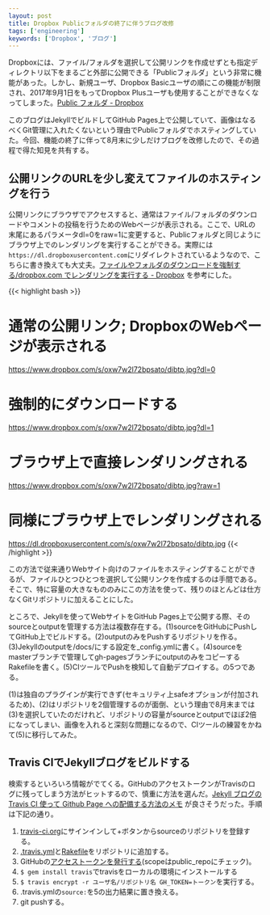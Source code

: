 ```yaml
---
layout: post
title: Dropbox Publicフォルダの終了に伴うブログ改修
tags: ['engineering']
keywords: ['Dropbox', 'ブログ']
---
```


Dropboxには、ファイル/フォルダを選択して公開リンクを作成せずとも指定ディレクトリ以下をまるごと外部に公開できる「Publicフォルダ」という非常に機能があった。しかし、新規ユーザ、Dropbox Basicユーザの順にこの機能が制限され、2017年9月1日をもってDropbox Plusユーザも使用することができなくなってしまった。[Public フォルダ - Dropbox](https://www.dropbox.com/ja/help/files-folders/public-folder)

このブログはJekyllでビルドしてGitHub Pages上で公開していて、画像はなるべくGit管理に入れたくないという理由でPublicフォルダでホスティングしていた。今回、機能の終了に伴って8月末に少しだけブログを改修したので、その過程で得た知見を共有する。

## 公開リンクのURLを少し変えてファイルのホスティングを行う

公開リンクにブラウザでアクセスすると、通常はファイル/フォルダのダウンロードやコメントの投稿を行うためのWebページが表示される。ここで、URLの末尾にあるパラメータdl=0をraw=1に変更すると、Publicフォルダと同じようにブラウザ上でのレンダリングを実行することができる。実際には```https://dl.dropboxusercontent.com```にリダイレクトされているようなので、こちらに書き換えても大丈夫。[ファイルやフォルダのダウンロードを強制する/dropbox.com でレンダリングを実行する - Dropbox](https://www.dropbox.com/help/desktop-web/force-download) を参考にした。

{{< highlight bash >}}
# 通常の公開リンク; DropboxのWebページが表示される
https://www.dropbox.com/s/oxw7w2l72bpsato/dibtp.jpg?dl=0

# 強制的にダウンロードする
https://www.dropbox.com/s/oxw7w2l72bpsato/dibtp.jpg?dl=1

# ブラウザ上で直接レンダリングされる
https://www.dropbox.com/s/oxw7w2l72bpsato/dibtp.jpg?raw=1

# 同様にブラウザ上でレンダリングされる
https://dl.dropboxusercontent.com/s/oxw7w2l72bpsato/dibtp.jpg
{{< /highlight >}}

この方法で従来通りWebサイト向けのファイルをホスティングすることができるが、ファイルひとつひとつを選択して公開リンクを作成するのは手間である。そこで、特に容量の大きなもののみにこの方法を使って、残りのほとんどは仕方なくGitリポジトリに加えることにした。

ところで、Jekyllを使ってWebサイトをGitHub Pages上で公開する際、そのsourceとoutputを管理する方法は複数存在する。(1)sourceをGitHubにPushしてGitHub上でビルドする。(2)outputのみをPushするリポジトリを作る。(3)Jekyllのoutputを/docs/にする設定を_config.ymlに書く。(4)sourceをmasterブランチで管理してgh-pagesブランチにoutputのみをコピーするRakefileを書く。(5)CIツールでPushを検知して自動デプロイする。の5つである。

(1)は独自のプラグインが実行できず(セキュリティ上safeオプションが付加されるため)、(2)はリポジトリを2個管理するのが面倒、という理由で8月末までは(3)を選択していたのだけれど、リポジトリの容量がsourceとoutputでほぼ2倍になってしまい、画像を入れると深刻な問題になるので、CIツールの練習をかねて(5)に移行してみた。

## Travis CIでJekyllブログをビルドする

検索するといろいろ情報がでてくる。GitHubのアクセストークンがTravisのログに残ってしまう方法がヒットするので、慎重に方法を選んだ。[Jekyll ブログの Travis CI 使って Github Page への配備する方法のメモ](https://cat-in-136.github.io/2015/04/jekyll-travis-ci-github-pages-deployment.html) が良さそうだった。手順は下記の通り。

1. [travis-ci.org](https://travis-ci.org/)にサインインして+ボタンからsourceのリポジトリを登録する。
2. [.travis.yml](https://github.com/shoya140/shoya.io/blob/master/.travis.yml)と[Rakefile](https://github.com/shoya140/shoya.io/blob/master/Rakefile)をリポジトリに追加する。
3. GitHubの[アクセストークンを発行する](https://github.com/settings/tokens/new)(scopeはpublic_repoにチェック)。
4. ```$ gem install travis```でtravisをローカルの環境にインストールする
5. ```$ travis encrypt -r ユーザ名/リポジトリ名 GH_TOKEN=トークン```を実行する。
6. .travis.ymlの```source:```を5の出力結果に置き換える。
7. git pushする。
